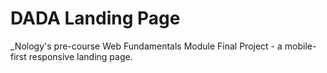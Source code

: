 # DADA Landing Page

\_Nology's pre-course Web Fundamentals Module Final Project - a mobile-first responsive landing page.
